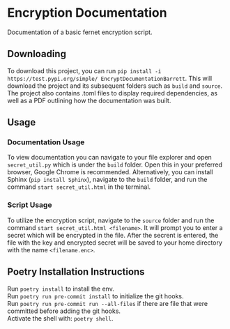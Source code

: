 # Encryption Documentation
Documentation of a basic fernet encryption script.

## Downloading
To download this project, you can run `pip install -i https://test.pypi.org/simple/ EncryptDocumentationBarrett`. This will download the project and its subsequent folders such as `build` and `source`. The project also contains .toml files to display required dependencies, as well as a PDF outlining how the documentation was built.

## Usage

### Documentation Usage
To view documentation you can navigate to your file explorer and open `secret_util.py` which is under the `build` folder. Open this in your preferred browser, Google Chrome is recommended. Alternatively, you can install Sphinx (`pip install Sphinx`), navigate to the `build` folder, and run the command `start secret_util.html` in the terminal.

### Script Usage
To utilize the encryption script, navigate to the `source` folder and run the command `start secret_util.html <filename>`. It will prompt you to enter a secret which will be encrypted in the file. After the secrent is entered, the file with the key and encrypted secret will be saved to your home directory with the name `<filename.enc>`.


## Poetry Installation Instructions
Run `poetry install` to install the env.  
Run `poetry run pre-commit install` to initialize the git hooks.  
Run `poetry run pre-commit run --all-files` if there are file that were committed before adding the git hooks.  
Activate the shell with: `poetry shell`.